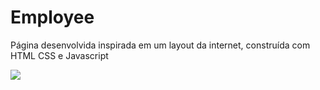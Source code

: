 # Employee
Página desenvolvida inspirada em um layout da internet, construída com HTML CSS e Javascript

![](kan.svg)
